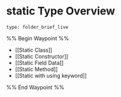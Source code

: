# static Type Overview
 
```ccard
type: folder_brief_live
```
 
%% Begin Waypoint %%
- [[Static Class]]
- [[Static Constructor]]
- [[Static Field Data]]
- [[Static Method]]
- [[Static with using keyword]]

%% End Waypoint %%